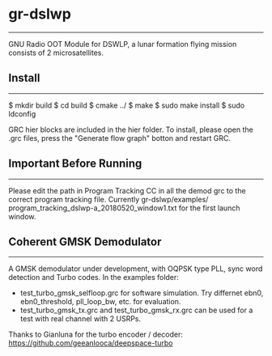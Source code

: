 # gr-dslwp
---------------------------------------
GNU Radio OOT Module for DSWLP, a lunar formation flying mission consists of 2 microsatellites.


## Install
---------------------------------------
$ mkdir build 
$ cd build 
$ cmake ../ 
$ make 
$ sudo make install 
$ sudo ldconfig 

GRC hier blocks are included in the hier folder. To install, please open the .grc files, press the "Generate flow graph" botton and restart GRC.

## Important Before Running
---------------------------------------
Please edit the path in Program Tracking CC in all the demod grc to the correct program tracking file. Currently gr-dslwp/examples/ 
program_tracking_dslwp-a_20180520_window1.txt for the first launch window.


## Coherent GMSK Demodulator
---------------------------------------
A GMSK demodulator under development, with OQPSK type PLL, sync word detection and Turbo codes.
In the examples folder:
- test_turbo_gmsk_selfloop.grc for software simulation. Try differnet ebn0, ebn0_threshold, pll_loop_bw, etc. for evaluation. 
- test_turbo_gmsk_tx.grc and test_turbo_gmsk_rx.grc can be used for a test with real channel with 2 USRPs.



Thanks to Gianluna for the turbo encoder / decoder: https://github.com/geeanlooca/deepspace-turbo
